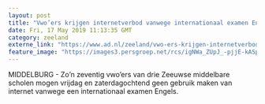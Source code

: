 ```yaml
---
layout: post
title: "Vwo’ers krijgen internetverbod vanwege internationaal examen Engels"
date: Fri, 17 May 2019 11:13:35 GMT
category: zeeland
externe_link: "https://www.ad.nl/zeeland/vwo-ers-krijgen-internetverbod-vanwege-internationaal-examen-engels~a10b80e0/"
feature_image: "https://images3.persgroep.net/rcs/igNWa_ZUpJ_-pjjE-kASpigxIRA/diocontent/147723658/_fitwidth/400/?appId=21791a8992982cd8da851550a453bd7f&quality=0.7"
---
```


MIDDELBURG - Zo’n zeventig vwo’ers van drie Zeeuwse middelbare scholen mogen vrijdag en zaterdagochtend geen gebruik maken van internet vanwege een internationaal examen Engels.
